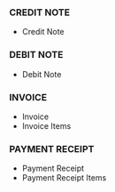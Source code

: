 ### CREDIT NOTE
- Credit Note

### DEBIT NOTE
- Debit Note

### INVOICE
- Invoice
- Invoice Items

### PAYMENT RECEIPT
- Payment Receipt
- Payment Receipt Items
